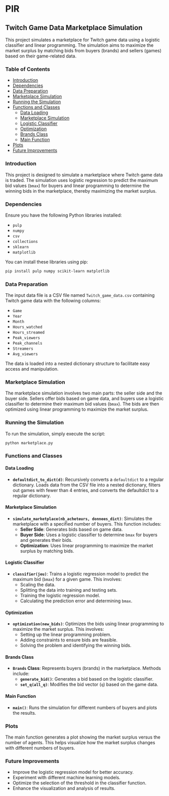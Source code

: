 # PIR

## Twitch Game Data Marketplace Simulation

This project simulates a marketplace for Twitch game data using a logistic classifier and linear programming. The simulation aims to maximize the market surplus by matching bids from buyers (brands) and sellers (games) based on their game-related data.

### Table of Contents
- [Introduction](#introduction)
- [Dependencies](#dependencies)
- [Data Preparation](#data-preparation)
- [Marketplace Simulation](#marketplace-simulation)
- [Running the Simulation](#running-the-simulation)
- [Functions and Classes](#functions-and-classes)
  - [Data Loading](#data-loading)
  - [Marketplace Simulation](#marketplace-simulation-1)
  - [Logistic Classifier](#logistic-classifier)
  - [Optimization](#optimization)
  - [Brands Class](#brands-class)
  - [Main Function](#main-function)
- [Plots](#plots)
- [Future Improvements](#future-improvements)

### Introduction
This project is designed to simulate a marketplace where Twitch game data is traded. The simulation uses logistic regression to predict the maximum bid values (`bmax`) for buyers and linear programming to determine the winning bids in the marketplace, thereby maximizing the market surplus.

### Dependencies
Ensure you have the following Python libraries installed:
- `pulp`
- `numpy`
- `csv`
- `collections`
- `sklearn`
- `matplotlib`

You can install these libraries using pip:
```bash
pip install pulp numpy scikit-learn matplotlib
```

### Data Preparation
The input data file is a CSV file named `Twitch_game_data.csv` containing Twitch game data with the following columns:
- `Game`
- `Year`
- `Month`
- `Hours_watched`
- `Hours_streamed`
- `Peak_viewers`
- `Peak_channels`
- `Streamers`
- `Avg_viewers`

The data is loaded into a nested dictionary structure to facilitate easy access and manipulation.

### Marketplace Simulation
The marketplace simulation involves two main parts: the seller side and the buyer side. Sellers offer bids based on game data, and buyers use a logistic classifier to determine their maximum bid values (`bmax`). The bids are then optimized using linear programming to maximize the market surplus.

### Running the Simulation
To run the simulation, simply execute the script:
```bash
python marketplace.py
```

### Functions and Classes

#### Data Loading
- **`defaultdict_to_dict(d)`**: Recursively converts a `defaultdict` to a regular dictionary. Loads data from the CSV file into a nested dictionary, filters out games with fewer than 4 entries, and converts the defaultdict to a regular dictionary.

#### Marketplace Simulation
- **`simulate_marketplace(nb_acheteurs, donnees_dict)`**: Simulates the marketplace with a specified number of buyers. This function includes:
  - **Seller Side**: Generates bids based on game data.
  - **Buyer Side**: Uses a logistic classifier to determine `bmax` for buyers and generates their bids.
  - **Optimization**: Uses linear programming to maximize the market surplus by matching bids.

#### Logistic Classifier
- **`classifier(jeu)`**: Trains a logistic regression model to predict the maximum bid (`bmax`) for a given game. This involves:
  - Scaling the data.
  - Splitting the data into training and testing sets.
  - Training the logistic regression model.
  - Calculating the prediction error and determining `bmax`.

#### Optimization
- **`optimization(new_bids)`**: Optimizes the bids using linear programming to maximize the market surplus. This involves:
  - Setting up the linear programming problem.
  - Adding constraints to ensure bids are feasible.
  - Solving the problem and identifying the winning bids.

#### Brands Class
- **`Brands` Class**: Represents buyers (brands) in the marketplace. Methods include:
  - **`generate_bid()`**: Generates a bid based on the logistic classifier.
  - **`set_q(all_q)`**: Modifies the bid vector (`q`) based on the game data.

#### Main Function
- **`main()`**: Runs the simulation for different numbers of buyers and plots the results.

### Plots
The main function generates a plot showing the market surplus versus the number of agents. This helps visualize how the market surplus changes with different numbers of buyers.

### Future Improvements
- Improve the logistic regression model for better accuracy.
- Experiment with different machine learning models.
- Optimize the selection of the threshold in the classifier function.
- Enhance the visualization and analysis of results.
